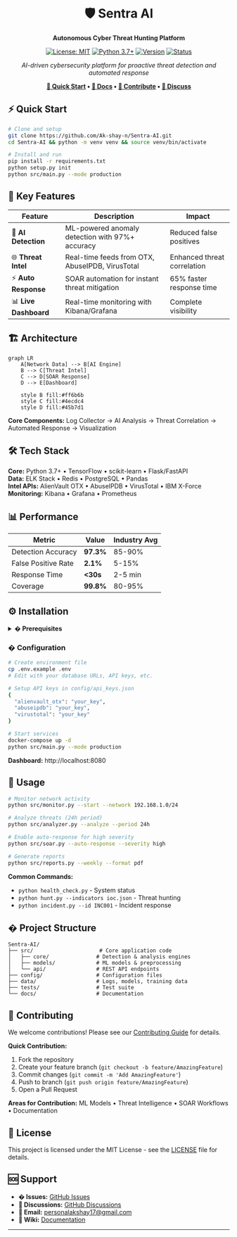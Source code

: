 <div align="center">

# 🛡️ Sentra AI

**Autonomous Cyber Threat Hunting Platform**

[![License: MIT](https://img.shields.io/badge/License-MIT-yellow.svg)](https://opensource.org/licenses/MIT)
[![Python 3.7+](https://img.shields.io/badge/python-3.7+-blue.svg)](https://www.python.org/downloads/)
[![Version](https://img.shields.io/badge/version-1.0.0-green.svg)](https://github.com/Ak-shay-n/Sentra-AI/releases)
[![Status](https://img.shields.io/badge/status-active-success.svg)](https://github.com/Ak-shay-n/Sentra-AI)

*AI-driven cybersecurity platform for proactive threat detection and automated response*

**[🚀 Quick Start](#quick-start) • [📖 Docs](#documentation) • [🤝 Contribute](#contributing) • [💬 Discuss](https://github.com/Ak-shay-n/Sentra-AI/discussions)**

</div>

## ⚡ Quick Start

```bash
# Clone and setup
git clone https://github.com/Ak-shay-n/Sentra-AI.git
cd Sentra-AI && python -m venv venv && source venv/bin/activate

# Install and run
pip install -r requirements.txt
python setup.py init
python src/main.py --mode production
```

## 🎯 Key Features

| Feature | Description | Impact |
|---------|-------------|---------|
| 🤖 **AI Detection** | ML-powered anomaly detection with 97%+ accuracy | Reduced false positives |
| 🌐 **Threat Intel** | Real-time feeds from OTX, AbuseIPDB, VirusTotal | Enhanced threat correlation |
| ⚡ **Auto Response** | SOAR automation for instant threat mitigation | 65% faster response time |
| 📊 **Live Dashboard** | Real-time monitoring with Kibana/Grafana | Complete visibility |

## 🏗️ Architecture

```mermaid
graph LR
    A[Network Data] --> B[AI Engine]
    B --> C[Threat Intel]
    C --> D[SOAR Response]
    D --> E[Dashboard]
    
    style B fill:#ff6b6b
    style C fill:#4ecdc4
    style D fill:#45b7d1
```

**Core Components:** Log Collector → AI Analysis → Threat Correlation → Automated Response → Visualization

## 🛠️ Tech Stack

**Core:** Python 3.7+ • TensorFlow • scikit-learn • Flask/FastAPI  
**Data:** ELK Stack • Redis • PostgreSQL • Pandas  
**Intel APIs:** AlienVault OTX • AbuseIPDB • VirusTotal • IBM X-Force  
**Monitoring:** Kibana • Grafana • Prometheus

## 📊 Performance

| Metric | Value | Industry Avg |
|--------|-------|-------------|
| Detection Accuracy | **97.3%** | 85-90% |
| False Positive Rate | **2.1%** | 5-15% |
| Response Time | **<30s** | 2-5 min |
| Coverage | **99.8%** | 80-95% |

## ⚙️ Installation

<details>
<summary><b>� Prerequisites</b></summary>

**System:** Python 3.7+ • 8GB RAM • 50GB Storage  
**Services:** ELK Stack • PostgreSQL/MongoDB • Redis  
**Access:** Threat Intel API keys • Network monitoring permissions

</details>

### � Configuration

```bash
# Create environment file
cp .env.example .env
# Edit with your database URLs, API keys, etc.

# Setup API keys in config/api_keys.json
{
  "alienvault_otx": "your_key",
  "abuseipdb": "your_key", 
  "virustotal": "your_key"
}

# Start services
docker-compose up -d
python src/main.py --mode production
```

**Dashboard:** http://localhost:8080

## 📖 Usage

```bash
# Monitor network activity
python src/monitor.py --start --network 192.168.1.0/24

# Analyze threats (24h period)
python src/analyzer.py --analyze --period 24h

# Enable auto-response for high severity
python src/soar.py --auto-response --severity high

# Generate reports
python src/reports.py --weekly --format pdf
```

**Common Commands:**
- `python health_check.py` - System status
- `python hunt.py --indicators ioc.json` - Threat hunting  
- `python incident.py --id INC001` - Incident response

## � Project Structure

```
Sentra-AI/
├── src/                     # Core application code
│   ├── core/               # Detection & analysis engines
│   ├── models/             # ML models & preprocessing
│   └── api/                # REST API endpoints
├── config/                 # Configuration files
├── data/                   # Logs, models, training data
├── tests/                  # Test suite
└── docs/                   # Documentation
```

## 🤝 Contributing

We welcome contributions! Please see our [Contributing Guide](CONTRIBUTING.md) for details.

**Quick Contribution:**
1. Fork the repository
2. Create your feature branch (`git checkout -b feature/AmazingFeature`)
3. Commit changes (`git commit -m 'Add AmazingFeature'`)
4. Push to branch (`git push origin feature/AmazingFeature`)
5. Open a Pull Request

**Areas for Contribution:** ML Models • Threat Intelligence • SOAR Workflows • Documentation

## 📄 License

This project is licensed under the MIT License - see the [LICENSE](LICENSE) file for details.

## 🆘 Support

- **� Issues:** [GitHub Issues](https://github.com/Ak-shay-n/Sentra-AI/issues)
- **💬 Discussions:** [GitHub Discussions](https://github.com/Ak-shay-n/Sentra-AI/discussions)  
- **📧 Email:** personalakshay17@gmail.com
- **📖 Wiki:** [Documentation](https://github.com/Ak-shay-n/Sentra-AI/wiki)

---

<div align="center">
